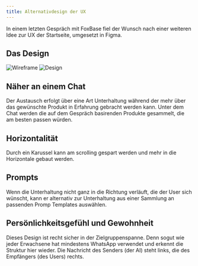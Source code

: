 ```yaml
---
title: Alternativdesign der UX
---
```


In einem letzten Gespräch mit FoxBase fiel der Wunsch nach einer weiteren Idee zur UX der Startseite, umgesetzt in Figma.

## Das Design
![Wireframe](./BilderVideos/wireframeUXredesign.png)
![Design](./BilderVideos/UXRedesign.png)

## Näher an einem Chat
Der Austausch erfolgt über eine Art Unterhaltung während der mehr über das gewünschte Produkt in Erfahrung gebracht werden kann. Unter dem Chat werden die auf dem Gespräch basirenden Produkte gesammelt, die am besten passen würden.

## Horizontalität
Durch ein Karussel kann am scrolling gespart werden und mehr in die Horizontale gebaut werden.

## Prompts
Wenn die Unterhaltung nicht ganz in die Richtung verläuft, die der User sich wünscht, kann er alternativ zur Unterhaltung aus einer Sammlung an passenden Promp Templates auswählen. 

## Persönlichkeitsgefühl und Gewohnheit
Dieses Design ist recht sicher in der Zielgruppenspanne. Denn sogut wie jeder Erwachsene hat mindestens WhatsApp verwendet und erkennt die Struktur hier wieder. Die Nachricht des Senders (der AI) steht links, die des Empfängers (des Users) rechts.

